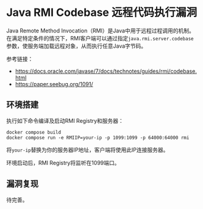 # Java RMI Codebase 远程代码执行漏洞

Java Remote Method Invocation（RMI）是Java中用于远程过程调用的机制。在满足特定条件的情况下，RMI客户端可以通过指定`java.rmi.server.codebase`参数，使服务端加载远程对象，从而执行任意Java字节码。

参考链接：

- <https://docs.oracle.com/javase/7/docs/technotes/guides/rmi/codebase.html>
- <https://paper.seebug.org/1091/>

## 环境搭建

执行如下命令编译及启动RMI Registry和服务器：

```
docker compose build
docker compose run -e RMIIP=your-ip -p 1099:1099 -p 64000:64000 rmi
```

将`your-ip`替换为你的服务器IP地址，客户端将使用此IP连接服务器。

环境启动后，RMI Registry将监听在1099端口。

## 漏洞复现

待完善。
